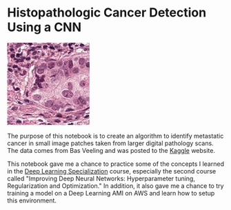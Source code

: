 # Histopathologic Cancer Detection Using a CNN
![Cancer Cells](./CancerCells.png)

The purpose of this notebook is to create an algorithm to identify metastatic cancer in small image patches taken from larger digital pathology scans. The data comes from Bas Veeling and was posted to the [Kaggle](https://www.kaggle.com/c/histopathologic-cancer-detection)  website.

This notebook gave me a chance to practice some of the concepts I learned in the [Deep Learning Specialization](https://www.coursera.org/specializations/deep-learning) course, especially the second course called "Improving Deep Neural Networks: Hyperparameter tuning, Regularization and Optimization." In addition, it also gave me a chance to try training a model on a Deep Learning AMI on AWS and learn how to setup this environment.
